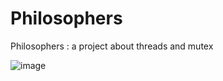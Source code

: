 # Philosophers
Philosophers : a project about threads and mutex

![image](https://github.com/user-attachments/assets/eaca951b-e8b3-4c81-966d-9e2ce62016c3)
